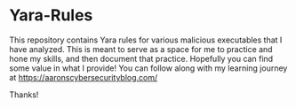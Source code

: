 # Yara-Rules
This repository contains Yara rules for various malicious executables that I have analyzed. This is meant to serve as a space for me to practice and hone my skills, and then document that practice. Hopefully you can find some value in what I provide! You can follow along with my learning journey at https://aaronscybersecurityblog.com/

Thanks!



